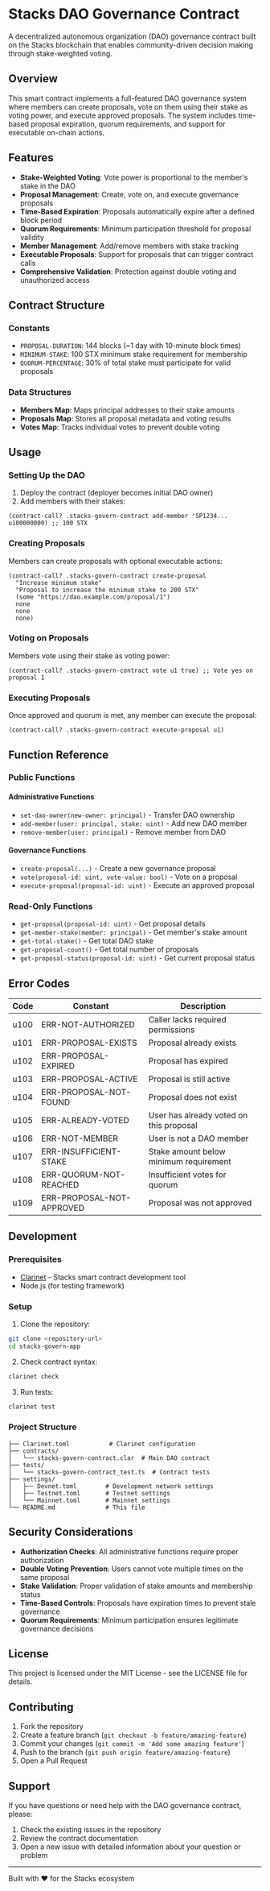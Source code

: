 # Stacks DAO Governance Contract

A decentralized autonomous organization (DAO) governance contract built on the Stacks blockchain that enables community-driven decision making through stake-weighted voting.

## Overview

This smart contract implements a full-featured DAO governance system where members can create proposals, vote on them using their stake as voting power, and execute approved proposals. The system includes time-based proposal expiration, quorum requirements, and support for executable on-chain actions.

## Features

- **Stake-Weighted Voting**: Vote power is proportional to the member's stake in the DAO
- **Proposal Management**: Create, vote on, and execute governance proposals
- **Time-Based Expiration**: Proposals automatically expire after a defined block period
- **Quorum Requirements**: Minimum participation threshold for proposal validity
- **Member Management**: Add/remove members with stake tracking
- **Executable Proposals**: Support for proposals that can trigger contract calls
- **Comprehensive Validation**: Protection against double voting and unauthorized access

## Contract Structure

### Constants

- `PROPOSAL-DURATION`: 144 blocks (~1 day with 10-minute block times)
- `MINIMUM-STAKE`: 100 STX minimum stake requirement for membership
- `QUORUM-PERCENTAGE`: 30% of total stake must participate for valid proposals

### Data Structures

- **Members Map**: Maps principal addresses to their stake amounts
- **Proposals Map**: Stores all proposal metadata and voting results
- **Votes Map**: Tracks individual votes to prevent double voting

## Usage

### Setting Up the DAO

1. Deploy the contract (deployer becomes initial DAO owner)
2. Add members with their stakes:
```clarity
(contract-call? .stacks-govern-contract add-member 'SP1234... u100000000) ;; 100 STX
```

### Creating Proposals

Members can create proposals with optional executable actions:
```clarity
(contract-call? .stacks-govern-contract create-proposal 
  "Increase minimum stake" 
  "Proposal to increase the minimum stake to 200 STX" 
  (some "https://dao.example.com/proposal/1")
  none 
  none 
  none)
```

### Voting on Proposals

Members vote using their stake as voting power:
```clarity
(contract-call? .stacks-govern-contract vote u1 true) ;; Vote yes on proposal 1
```

### Executing Proposals

Once approved and quorum is met, any member can execute the proposal:
```clarity
(contract-call? .stacks-govern-contract execute-proposal u1)
```

## Function Reference

### Public Functions

#### Administrative Functions
- `set-dao-owner(new-owner: principal)` - Transfer DAO ownership
- `add-member(user: principal, stake: uint)` - Add new DAO member
- `remove-member(user: principal)` - Remove member from DAO

#### Governance Functions
- `create-proposal(...)` - Create a new governance proposal
- `vote(proposal-id: uint, vote-value: bool)` - Vote on a proposal
- `execute-proposal(proposal-id: uint)` - Execute an approved proposal

### Read-Only Functions
- `get-proposal(proposal-id: uint)` - Get proposal details
- `get-member-stake(member: principal)` - Get member's stake amount
- `get-total-stake()` - Get total DAO stake
- `get-proposal-count()` - Get total number of proposals
- `get-proposal-status(proposal-id: uint)` - Get current proposal status

## Error Codes

| Code | Constant | Description |
|------|----------|-------------|
| u100 | ERR-NOT-AUTHORIZED | Caller lacks required permissions |
| u101 | ERR-PROPOSAL-EXISTS | Proposal already exists |
| u102 | ERR-PROPOSAL-EXPIRED | Proposal has expired |
| u103 | ERR-PROPOSAL-ACTIVE | Proposal is still active |
| u104 | ERR-PROPOSAL-NOT-FOUND | Proposal does not exist |
| u105 | ERR-ALREADY-VOTED | User has already voted on this proposal |
| u106 | ERR-NOT-MEMBER | User is not a DAO member |
| u107 | ERR-INSUFFICIENT-STAKE | Stake amount below minimum requirement |
| u108 | ERR-QUORUM-NOT-REACHED | Insufficient votes for quorum |
| u109 | ERR-PROPOSAL-NOT-APPROVED | Proposal was not approved |

## Development

### Prerequisites

- [Clarinet](https://github.com/hirosystems/clarinet) - Stacks smart contract development tool
- Node.js (for testing framework)

### Setup

1. Clone the repository:
```bash
git clone <repository-url>
cd stacks-govern-app
```

2. Check contract syntax:
```bash
clarinet check
```

3. Run tests:
```bash
clarinet test
```

### Project Structure

```
├── Clarinet.toml           # Clarinet configuration
├── contracts/
│   └── stacks-govern-contract.clar  # Main DAO contract
├── tests/
│   └── stacks-govern-contract_test.ts  # Contract tests
├── settings/
│   ├── Devnet.toml        # Development network settings
│   ├── Testnet.toml       # Testnet settings
│   └── Mainnet.toml       # Mainnet settings
└── README.md              # This file
```

## Security Considerations

- **Authorization Checks**: All administrative functions require proper authorization
- **Double Voting Prevention**: Users cannot vote multiple times on the same proposal
- **Stake Validation**: Proper validation of stake amounts and membership status
- **Time-Based Controls**: Proposals have expiration times to prevent stale governance
- **Quorum Requirements**: Minimum participation ensures legitimate governance decisions

## License

This project is licensed under the MIT License - see the LICENSE file for details.

## Contributing

1. Fork the repository
2. Create a feature branch (`git checkout -b feature/amazing-feature`)
3. Commit your changes (`git commit -m 'Add some amazing feature'`)
4. Push to the branch (`git push origin feature/amazing-feature`)
5. Open a Pull Request

## Support

If you have questions or need help with the DAO governance contract, please:

1. Check the existing issues in the repository
2. Review the contract documentation
3. Open a new issue with detailed information about your question or problem

---

Built with ❤️ for the Stacks ecosystem
